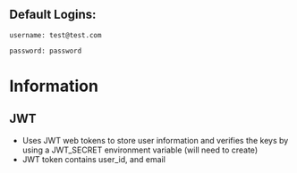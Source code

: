 ## Default Logins:

`username: test@test.com`

`password: password`

# Information
## JWT
* Uses JWT web tokens to store user information and verifies the keys by using a JWT_SECRET environment variable (will need to create)
* JWT token contains user_id, and email
